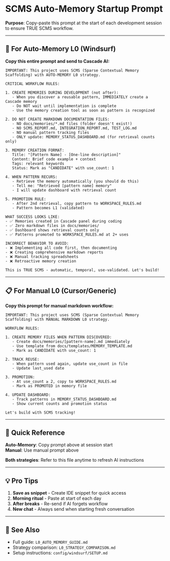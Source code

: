 # SCMS Auto-Memory Startup Prompt

**Purpose**: Copy-paste this prompt at the start of each development session to ensure TRUE SCMS workflow.

---

## 🚀 For Auto-Memory L0 (Windsurf)

**Copy this entire prompt and send to Cascade AI:**

```
IMPORTANT: This project uses SCMS (Sparse Contextual Memory Scaffolding) with AUTO-MEMORY L0 strategy.

CRITICAL WORKFLOW RULES:

1. CREATE MEMORIES DURING DEVELOPMENT (not after):
   - When you discover a reusable pattern, IMMEDIATELY create a Cascade memory
   - Do NOT wait until implementation is complete
   - Use the memory creation tool as soon as pattern is recognized

2. DO NOT CREATE MARKDOWN DOCUMENTATION FILES:
   - NO docs/memories/*.md files (folder doesn't exist!)
   - NO SCMS_REPORT.md, INTEGRATION_REPORT.md, TEST_LOG.md
   - NO manual pattern tracking files
   - ONLY update: MEMORY_STATUS_DASHBOARD.md (for retrieval counts only)

3. MEMORY CREATION FORMAT:
   Title: "[Pattern Name] - [One-line description]"
   Content: Brief code example + context
   Tags: relevant keywords
   Status: Mark as "CANDIDATE" with use_count: 1

4. WHEN PATTERN RECURS:
   - Retrieve the memory automatically (you should do this)
   - Tell me: "Retrieved [pattern name] memory"
   - I will update dashboard with retrieval count

5. PROMOTION RULE:
   - After 2nd retrieval, copy pattern to WORKSPACE_RULES.md
   - Pattern becomes L1 (validated)

WHAT SUCCESS LOOKS LIKE:
- ✅ Memories created in Cascade panel during coding
- ✅ Zero markdown files in docs/memories/
- ✅ Dashboard shows retrieval counts only
- ✅ Patterns promoted to WORKSPACE_RULES.md at 2+ uses

INCORRECT BEHAVIOR TO AVOID:
- ❌ Implementing all code first, then documenting
- ❌ Creating comprehensive markdown reports
- ❌ Manual tracking spreadsheets
- ❌ Retroactive memory creation

This is TRUE SCMS - automatic, temporal, use-validated. Let's build!
```

---

## 📋 For Manual L0 (Cursor/Generic)

**Copy this prompt for manual markdown workflow:**

```
IMPORTANT: This project uses SCMS (Sparse Contextual Memory Scaffolding) with MANUAL MARKDOWN L0 strategy.

WORKFLOW RULES:

1. CREATE MEMORY FILES WHEN PATTERN DISCOVERED:
   - Create docs/memories/[pattern-name].md immediately
   - Use template from docs/templates/MEMORY_TEMPLATE.md
   - Mark as CANDIDATE with use_count: 1

2. TRACK REUSE:
   - When pattern used again, update use_count in file
   - Update last_used date

3. PROMOTION:
   - At use_count ≥ 2, copy to WORKSPACE_RULES.md
   - Mark as PROMOTED in memory file

4. UPDATE DASHBOARD:
   - Track patterns in MEMORY_STATUS_DASHBOARD.md
   - Show current counts and promotion status

Let's build with SCMS tracking!
```

---

## 🎯 Quick Reference

**Auto-Memory**: Copy prompt above at session start  
**Manual**: Use manual prompt above

**Both strategies**: Refer to this file anytime to refresh AI instructions

---

## 💡 Pro Tips

1. **Save as snippet** - Create IDE snippet for quick access
2. **Morning ritual** - Paste at start of each day
3. **After breaks** - Re-send if AI forgets workflow
4. **New chat** - Always send when starting fresh conversation

---

## 📖 See Also

- Full guide: `L0_AUTO_MEMORY_GUIDE.md`
- Strategy comparison: `L0_STRATEGY_COMPARISON.md`
- Setup instructions: `config/windsurf/SETUP.md`
